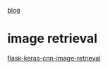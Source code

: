 [blog](https://github.com/shaoxq/deeplearning_papers/tree/master/Image/retrival/blog.md)
# image retrieval
[flask-keras-cnn-image-retrieval](https://github.com/willard-yuan/flask-keras-cnn-image-retrieval)
